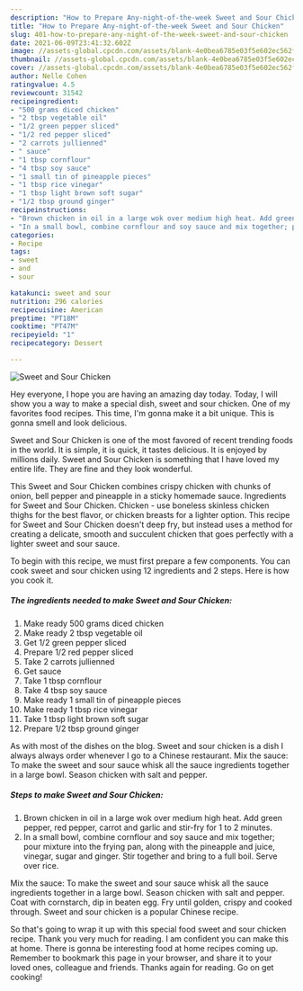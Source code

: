 ```yaml
---
description: "How to Prepare Any-night-of-the-week Sweet and Sour Chicken"
title: "How to Prepare Any-night-of-the-week Sweet and Sour Chicken"
slug: 401-how-to-prepare-any-night-of-the-week-sweet-and-sour-chicken
date: 2021-06-09T23:41:32.602Z
image: //assets-global.cpcdn.com/assets/blank-4e0bea6785e03f5e602ec562f230caae08da540cada707380b4fe1bbebba43da.png
thumbnail: //assets-global.cpcdn.com/assets/blank-4e0bea6785e03f5e602ec562f230caae08da540cada707380b4fe1bbebba43da.png
cover: //assets-global.cpcdn.com/assets/blank-4e0bea6785e03f5e602ec562f230caae08da540cada707380b4fe1bbebba43da.png
author: Nelle Cohen
ratingvalue: 4.5
reviewcount: 31542
recipeingredient:
- "500 grams diced chicken"
- "2 tbsp vegetable oil"
- "1/2 green pepper sliced"
- "1/2 red pepper sliced"
- "2 carrots jullienned"
- " sauce"
- "1 tbsp cornflour"
- "4 tbsp soy sauce"
- "1 small tin of pineapple pieces"
- "1 tbsp rice vinegar"
- "1 tbsp light brown soft sugar"
- "1/2 tbsp ground ginger"
recipeinstructions:
- "Brown chicken in oil in a large wok over medium high heat. Add green pepper, red pepper, carrot and garlic and stir-fry for 1 to 2 minutes."
- "In a small bowl, combine cornflour and soy sauce and mix together; pour mixture into the frying pan, along with the pineapple and juice, vinegar, sugar and ginger. Stir together and bring to a full boil. Serve over rice."
categories:
- Recipe
tags:
- sweet
- and
- sour

katakunci: sweet and sour 
nutrition: 296 calories
recipecuisine: American
preptime: "PT18M"
cooktime: "PT47M"
recipeyield: "1"
recipecategory: Dessert

---
```



![Sweet and Sour Chicken](//assets-global.cpcdn.com/assets/blank-4e0bea6785e03f5e602ec562f230caae08da540cada707380b4fe1bbebba43da.png)

Hey everyone, I hope you are having an amazing day today. Today, I will show you a way to make a special dish, sweet and sour chicken. One of my favorites food recipes. This time, I'm gonna make it a bit unique. This is gonna smell and look delicious.

Sweet and Sour Chicken is one of the most favored of recent trending foods in the world. It is simple, it is quick, it tastes delicious. It is enjoyed by millions daily. Sweet and Sour Chicken is something that I have loved my entire life. They are fine and they look wonderful.

This Sweet and Sour Chicken combines crispy chicken with chunks of onion, bell pepper and pineapple in a sticky homemade sauce. Ingredients for Sweet and Sour Chicken. Chicken - use boneless skinless chicken thighs for the best flavor, or chicken breasts for a lighter option. This recipe for Sweet and Sour Chicken doesn&#39;t deep fry, but instead uses a method for creating a delicate, smooth and succulent chicken that goes perfectly with a lighter sweet and sour sauce.


To begin with this recipe, we must first prepare a few components. You can cook sweet and sour chicken using 12 ingredients and 2 steps. Here is how you cook it.

<!--inarticleads1-->

##### The ingredients needed to make Sweet and Sour Chicken:

1. Make ready 500 grams diced chicken
1. Make ready 2 tbsp vegetable oil
1. Get 1/2 green pepper sliced
1. Prepare 1/2 red pepper sliced
1. Take 2 carrots jullienned
1. Get  sauce
1. Take 1 tbsp cornflour
1. Take 4 tbsp soy sauce
1. Make ready 1 small tin of pineapple pieces
1. Make ready 1 tbsp rice vinegar
1. Take 1 tbsp light brown soft sugar
1. Prepare 1/2 tbsp ground ginger


As with most of the dishes on the blog. Sweet and sour chicken is a dish I always always order whenever I go to a Chinese restaurant. Mix the sauce: To make the sweet and sour sauce whisk all the sauce ingredients together in a large bowl. Season chicken with salt and pepper. 

<!--inarticleads2-->

##### Steps to make Sweet and Sour Chicken:

1. Brown chicken in oil in a large wok over medium high heat. Add green pepper, red pepper, carrot and garlic and stir-fry for 1 to 2 minutes.
1. In a small bowl, combine cornflour and soy sauce and mix together; pour mixture into the frying pan, along with the pineapple and juice, vinegar, sugar and ginger. Stir together and bring to a full boil. Serve over rice.


Mix the sauce: To make the sweet and sour sauce whisk all the sauce ingredients together in a large bowl. Season chicken with salt and pepper. Coat with cornstarch, dip in beaten egg. Fry until golden, crispy and cooked through. Sweet and sour chicken is a popular Chinese recipe. 

So that's going to wrap it up with this special food sweet and sour chicken recipe. Thank you very much for reading. I am confident you can make this at home. There is gonna be interesting food at home recipes coming up. Remember to bookmark this page in your browser, and share it to your loved ones, colleague and friends. Thanks again for reading. Go on get cooking!
